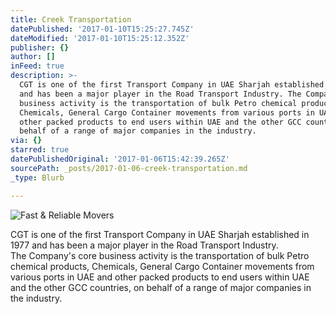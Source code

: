 ```yaml
---
title: Creek Transportation
datePublished: '2017-01-10T15:25:27.745Z'
dateModified: '2017-01-10T15:25:12.352Z'
publisher: {}
author: []
inFeed: true
description: >-
  CGT is one of the first Transport Company in UAE Sharjah established in 1977
  and has been a major player in the Road Transport Industry. The Company’s core
  business activity is the transportation of bulk Petro chemical products,
  Chemicals, General Cargo Container movements from various ports in UAE and
  other packed products to end users within UAE and the other GCC countries, on
  behalf of a range of major companies in the industry.
via: {}
starred: true
datePublishedOriginal: '2017-01-06T15:42:39.265Z'
sourcePath: _posts/2017-01-06-creek-transportation.md
_type: Blurb

---
```

![Fast & Reliable Movers](https://the-grid-user-content.s3-us-west-2.amazonaws.com/b2635c00-1933-43e4-9f4a-33555dcd93fd.jpg)

CGT is one of the first Transport Company in UAE Sharjah established in 1977 and has been a major player in the Road Transport Industry.   
The Company's core business activity is the transportation of bulk Petro chemical products, Chemicals, General Cargo Container movements from various ports in UAE and other packed products to end users within UAE and the other GCC countries, on behalf of a range of major companies in the industry.